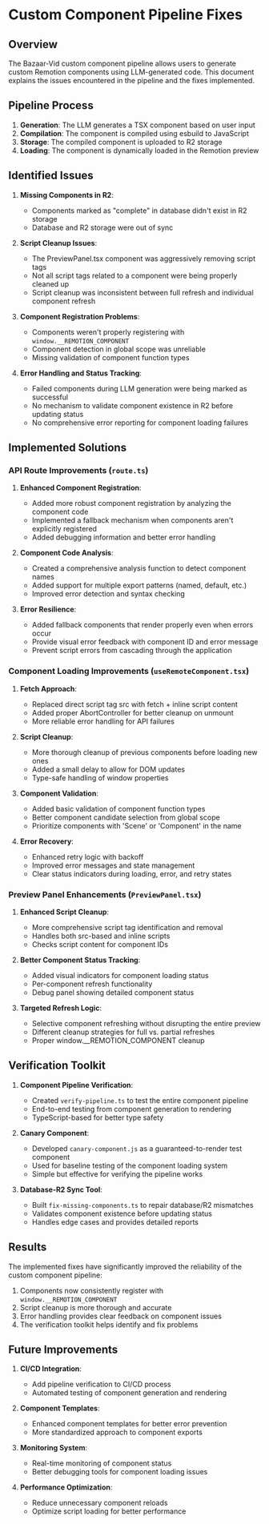 # Custom Component Pipeline Fixes

## Overview

The Bazaar-Vid custom component pipeline allows users to generate custom Remotion components using LLM-generated code. This document explains the issues encountered in the pipeline and the fixes implemented.

## Pipeline Process

1. **Generation**: The LLM generates a TSX component based on user input
2. **Compilation**: The component is compiled using esbuild to JavaScript
3. **Storage**: The compiled component is uploaded to R2 storage
4. **Loading**: The component is dynamically loaded in the Remotion preview

## Identified Issues

1. **Missing Components in R2**:
   - Components marked as "complete" in database didn't exist in R2 storage
   - Database and R2 storage were out of sync

2. **Script Cleanup Issues**:
   - The PreviewPanel.tsx component was aggressively removing script tags
   - Not all script tags related to a component were being properly cleaned up
   - Script cleanup was inconsistent between full refresh and individual component refresh

3. **Component Registration Problems**:
   - Components weren't properly registering with `window.__REMOTION_COMPONENT`
   - Component detection in global scope was unreliable
   - Missing validation of component function types

4. **Error Handling and Status Tracking**:
   - Failed components during LLM generation were being marked as successful
   - No mechanism to validate component existence in R2 before updating status
   - No comprehensive error reporting for component loading failures

## Implemented Solutions

### API Route Improvements (`route.ts`)

1. **Enhanced Component Registration**:
   - Added more robust component registration by analyzing the component code
   - Implemented a fallback mechanism when components aren't explicitly registered
   - Added debugging information and better error handling

2. **Component Code Analysis**:
   - Created a comprehensive analysis function to detect component names
   - Added support for multiple export patterns (named, default, etc.)
   - Improved error detection and syntax checking

3. **Error Resilience**:
   - Added fallback components that render properly even when errors occur
   - Provide visual error feedback with component ID and error message
   - Prevent script errors from cascading through the application

### Component Loading Improvements (`useRemoteComponent.tsx`)

1. **Fetch Approach**:
   - Replaced direct script tag src with fetch + inline script content
   - Added proper AbortController for better cleanup on unmount
   - More reliable error handling for API failures

2. **Script Cleanup**:
   - More thorough cleanup of previous components before loading new ones
   - Added a small delay to allow for DOM updates
   - Type-safe handling of window properties

3. **Component Validation**:
   - Added basic validation of component function types
   - Better component candidate selection from global scope
   - Prioritize components with 'Scene' or 'Component' in the name

4. **Error Recovery**:
   - Enhanced retry logic with backoff
   - Improved error messages and state management
   - Clear status indicators during loading, error, and retry states

### Preview Panel Enhancements (`PreviewPanel.tsx`)

1. **Enhanced Script Cleanup**:
   - More comprehensive script tag identification and removal
   - Handles both src-based and inline scripts
   - Checks script content for component IDs

2. **Better Component Status Tracking**:
   - Added visual indicators for component loading status
   - Per-component refresh functionality
   - Debug panel showing detailed component status

3. **Targeted Refresh Logic**:
   - Selective component refreshing without disrupting the entire preview
   - Different cleanup strategies for full vs. partial refreshes
   - Proper window.__REMOTION_COMPONENT cleanup

## Verification Toolkit

1. **Component Pipeline Verification**:
   - Created `verify-pipeline.ts` to test the entire component pipeline
   - End-to-end testing from component generation to rendering
   - TypeScript-based for better type safety

2. **Canary Component**:
   - Developed `canary-component.js` as a guaranteed-to-render test component
   - Used for baseline testing of the component loading system
   - Simple but effective for verifying the pipeline works

3. **Database-R2 Sync Tool**:
   - Built `fix-missing-components.ts` to repair database/R2 mismatches
   - Validates component existence before updating status
   - Handles edge cases and provides detailed reports

## Results

The implemented fixes have significantly improved the reliability of the custom component pipeline:

1. Components now consistently register with `window.__REMOTION_COMPONENT`
2. Script cleanup is more thorough and accurate
3. Error handling provides clear feedback on component issues
4. The verification toolkit helps identify and fix problems

## Future Improvements

1. **CI/CD Integration**:
   - Add pipeline verification to CI/CD process
   - Automated testing of component generation and rendering

2. **Component Templates**:
   - Enhanced component templates for better error prevention
   - More standardized approach to component exports

3. **Monitoring System**:
   - Real-time monitoring of component status
   - Better debugging tools for component loading issues

4. **Performance Optimization**:
   - Reduce unnecessary component reloads
   - Optimize script loading for better performance 